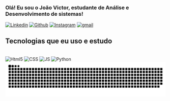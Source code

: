 ### Olá! Eu sou o João Victor, estudante de Análise e Desenvolvimento de sistemas!

[![Linkedin](https://img.shields.io/badge/LinkedIn-0077B5?style=for-the-badge&logo=linkedin&logoColor=white)](https://www.linkedin.com/in/joão-victor-alves-rodrigues-5b5485317/)
[![Github](https://img.shields.io/badge/GitHub-100000?style=for-the-badge&logo=github&logoColor=white)](https://github.com/Joao-VictorAR)
[![Instagram](https://img.shields.io/badge/Instagram-E4405F?style=for-the-badge&logo=instagram&logoColor=white)](https://www.instagram.com/joaov.alvs/)
[![gmail](https://img.shields.io/badge/Gmail-D14836?style=for-the-badge&logo=gmail&logoColor=white)](https://criarmeulink.com.br/u/1723566089)

## Tecnologias que eu uso e estudo 

<div style="display: inline_block"><br/>
    <img align="center" alt= "Html5" src="https://img.shields.io/badge/HTML5-E34F26?style=for-the-badge&logo=html5&logoColor=white"/>
    <img align="center" alt= "CSS" src="https://img.shields.io/badge/CSS3-1572B6?style=for-the-badge&logo=css3&logoColor=white"/>
    <img align="center" alt= "JS" src="https://img.shields.io/badge/JavaScript-F7DF1E?style=for-the-badge&logo=javascript&logoColor=black"/>
    <img align="center" alt= "Python" src="https://img.shields.io/badge/Python-14354C?style=for-the-badge&logo=python&logoColor=white"/>
</div>

 <picture>
  <source media="(prefers-color-scheme: dark)" srcset="https://raw.githubusercontent.com/Joao-VictorAR/Joao-VictorAR/output/github-contribution-grid-snake-dark.svg">
  <source media="(prefers-color-scheme: light)" srcset="https://raw.githubusercontent.com/Joao-VictorAR/Joao-VictorAR/output/github-contribution-grid-snake.svg">
  <img alt="github contribution grid snake animation" src="https://raw.githubusercontent.com/Joao-VictorAR/Joao-VictorAR/output/github-contribution-grid-snake.svg">
</picture>
